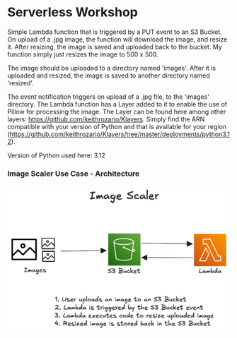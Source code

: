 # Serverless Workshop

Simple Lambda function that is triggered by a PUT event to an S3 Bucket.
On upload of a .jpg image, the function will download the image, and resize it.
After resizing, the image is saved and uploaded back to the bucket.
My function simply just resizes the image to 500 x 500.

The image should be uploaded to a directory named 'images'.
After it is uploaded and resized, the image is saved to another directory named 'resized'.

The event notification triggers on upload of a .jpg file, to the 'images' directory.
The Lambda function has a Layer added to it to enable the use of Pillow for processing the image.
The Layer can be found here among other layers: https://github.com/keithrozario/Klayers.
Simply find the ARN compatible with your version of Python and that is available for your region (https://github.com/keithrozario/Klayers/tree/master/deployments/python3.12).

Version of Python used here: 3.12

### Image Scaler Use Case - Architecture

![Image Scaler Use Case - Architecture](/serverless-workshop/images/image-scaler-use-case-architecture.png)

